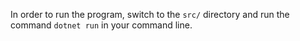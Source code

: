 In order to run the program, switch to the ```src/``` directory and run the command ```dotnet run``` in your command line. 